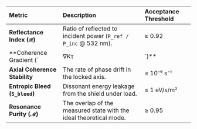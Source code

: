 | Metric | Description | Acceptance Threshold |
| :----- | :---------- | :------------------- |
| **Reflectance Index (`ℛ`)** | Ratio of reflected to incident power (`P_ref / P_inc` @ 532 nm). | ≥ 0.92 |
| **Coherence Gradient (`|∇Kτ|`)**| The steepness of the coherence manifold at the shield boundary. | ≥ 10¹⁴ units/m |
| **Axial Coherence Stability**| The rate of phase drift in the locked axis. | ≤ 10⁻⁶ s⁻¹ |
| **Entropic Bleed (`S_bleed`)** | Dissonant energy leakage from the shield under load. | ≤ 1 eV/s/m² |
| **Resonance Purity (`ℳ`)**| The overlap of the measured state with the ideal theoretical mode. | ≥ 0.95 |